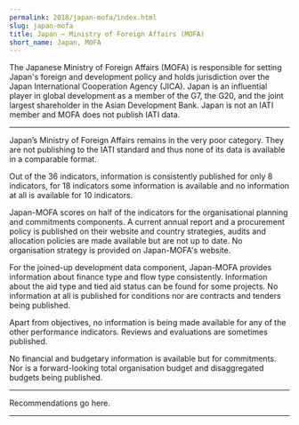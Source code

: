 ```yaml
---
permalink: 2018/japan-mofa/index.html
slug: japan-mofa
title: Japan – Ministry of Foreign Affairs (MOFA)
short_name: Japan, MOFA
---
```


The Japanese Ministry of Foreign Affairs (MOFA) is responsible for setting Japan's foreign and development policy and holds jurisdiction over the Japan International Cooperation Agency (JICA). Japan is an influential player in global development as a member of the G7, the G20, and the joint largest shareholder in the Asian Development Bank. Japan is not an IATI member and MOFA does not publish IATI data.

---

Japan’s Ministry of Foreign Affairs remains in the very poor category. They are not publishing to the IATI standard and thus none of its data is available in a comparable format. 

Out of the 36 indicators, information is consistently published for only 8 indicators, for 18 indicators some information is available and no information at all is available for 10 indicators. 

Japan-MOFA scores on half of the indicators for the organisational planning and commitments components. A current annual report and a procurement policy is published on their website and country strategies, audits and allocation policies are made available but are not up to date. No organisation strategy is provided on Japan-MOFA's website. 

For the joined-up development data component, Japan-MOFA provides information about finance type and flow type consistently. Information about the aid type and tied aid status can be found for some projects. No information at all is published for conditions nor are contracts and tenders being published. 

Apart from objectives, no information is being made available for any of the other performance indicators. Reviews and evaluations are sometimes published. 

No financial and budgetary information is available but for commitments. Nor is a forward-looking total organisation budget and disaggregated budgets being published. 



---

Recommendations go here.

---
